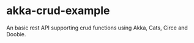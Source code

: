 # akka-crud-example
An basic rest API supporting crud functions using Akka, Cats, Circe and Doobie.

